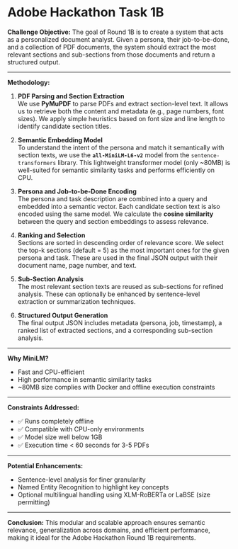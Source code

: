 # Adobe Hackathon Task 1B

**Challenge Objective:**
The goal of Round 1B is to create a system that acts as a personalized document analyst. Given a persona, their job-to-be-done, and a collection of PDF documents, the system should extract the most relevant sections and sub-sections from those documents and return a structured output.

---

**Methodology:**

1. **PDF Parsing and Section Extraction**  
   We use **PyMuPDF** to parse PDFs and extract section-level text. It allows us to retrieve both the content and metadata (e.g., page numbers, font sizes). We apply simple heuristics based on font size and line length to identify candidate section titles.

2. **Semantic Embedding Model**  
   To understand the intent of the persona and match it semantically with section texts, we use the **`all-MiniLM-L6-v2`** model from the `sentence-transformers` library. This lightweight transformer model (only ~80MB) is well-suited for semantic similarity tasks and performs efficiently on CPU.

3. **Persona and Job-to-be-Done Encoding**  
   The persona and task description are combined into a query and embedded into a semantic vector. Each candidate section text is also encoded using the same model. We calculate the **cosine similarity** between the query and section embeddings to assess relevance.

4. **Ranking and Selection**  
   Sections are sorted in descending order of relevance score. We select the top-k sections (default = 5) as the most important ones for the given persona and task. These are used in the final JSON output with their document name, page number, and text.

5. **Sub-Section Analysis**  
   The most relevant section texts are reused as sub-sections for refined analysis. These can optionally be enhanced by sentence-level extraction or summarization techniques.

6. **Structured Output Generation**  
   The final output JSON includes metadata (persona, job, timestamp), a ranked list of extracted sections, and a corresponding sub-section analysis.

---

**Why MiniLM?**
- Fast and CPU-efficient
- High performance in semantic similarity tasks
- ~80MB size complies with Docker and offline execution constraints

---

**Constraints Addressed:**
- ✅ Runs completely offline
- ✅ Compatible with CPU-only environments
- ✅ Model size well below 1GB
- ✅ Execution time < 60 seconds for 3-5 PDFs

---

**Potential Enhancements:**
- Sentence-level analysis for finer granularity
- Named Entity Recognition to highlight key concepts
- Optional multilingual handling using XLM-RoBERTa or LaBSE (size permitting)

---

**Conclusion:**
This modular and scalable approach ensures semantic relevance, generalization across domains, and efficient performance, making it ideal for the Adobe Hackathon Round 1B requirements.
